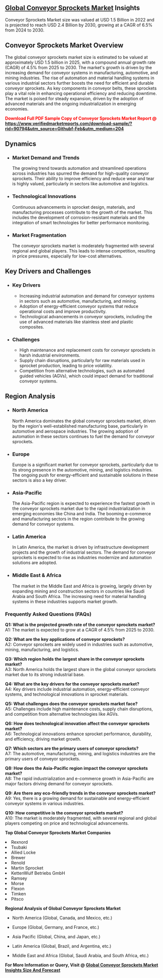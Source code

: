 <h2><a href="https://www.verifiedmarketreports.com/download-sample/?rid=90794&amp;utm_source=Githubf&amp;utm_medium=204" target="_blank">Global Conveyor Sprockets Market</a> Insights</h2><p>Conveyor Sprockets Market size was valued at USD 1.5 Billion in 2022 and is projected to reach USD 2.4 Billion by 2030, growing at a CAGR of 6.5% from 2024 to 2030.</p><p> <h2>Conveyor Sprockets Market Overview</h2> <p>The global conveyor sprockets market size is estimated to be valued at approximately USD 1.5 billion in 2025, with a compound annual growth rate (CAGR) of 4.5% from 2025 to 2030. The market's growth is driven by the increasing demand for conveyor systems in manufacturing, automotive, and mining industries. The rise of automation and material handling systems in various industrial sectors further boosts the need for efficient and durable conveyor sprockets. As key components in conveyor belts, these sprockets play a vital role in enhancing operational efficiency and reducing downtime. The market is poised for steady expansion, driven by the adoption of advanced materials and the ongoing industrialization in emerging economies.</p> <p><b><p><span class=""><span style="color: #ff0000;"><strong>Download Full PDF Sample Copy of Conveyor Sprockets Market Report</strong> @ </span><a href="https://www.verifiedmarketreports.com/download-sample/?rid=90794&amp;utm_source=Githubf-Feb&amp;utm_medium=204" target="_blank">https://www.verifiedmarketreports.com/download-sample/?rid=90794&amp;utm_source=Githubf-Feb&amp;utm_medium=204</a></span></p></b></p> <h2>Dynamics</h2> <ul> <li><h3>Market Demand and Trends</h3> The growing trend towards automation and streamlined operations across industries has spurred the demand for high-quality conveyor sprockets. Their ability to improve efficiency and reduce wear and tear is highly valued, particularly in sectors like automotive and logistics.</li> <li><h3>Technological Innovations</h3> Continuous advancements in sprocket design, materials, and manufacturing processes contribute to the growth of the market. This includes the development of corrosion-resistant materials and the integration of smart technologies for better performance monitoring.</li> <li><h3>Market Fragmentation</h3> The conveyor sprockets market is moderately fragmented with several regional and global players. This leads to intense competition, resulting in price pressures, especially for low-cost alternatives.</li> </ul> <h2>Key Drivers and Challenges</h2> <ul> <li><h3>Key Drivers</h3> <ul> <li>Increasing industrial automation and demand for conveyor systems in sectors such as automotive, manufacturing, and mining.</li> <li>Adoption of energy-efficient conveyor systems that reduce operational costs and improve productivity.</li> <li>Technological advancements in conveyor sprockets, including the use of advanced materials like stainless steel and plastic composites.</li> </ul> </li> <li><h3>Challenges</h3> <ul> <li>High maintenance and replacement costs for conveyor sprockets in harsh industrial environments.</li> <li>Supply chain disruptions, particularly for raw materials used in sprocket production, leading to price volatility.</li> <li>Competition from alternative technologies, such as automated guided vehicles (AGVs), which could impact demand for traditional conveyor systems.</li> </ul> </li> </ul> <h2>Region Analysis</h2> <ul> <li><h3>North America</h3> North America dominates the global conveyor sprockets market, driven by the region's well-established manufacturing base, particularly in automotive and aerospace industries. The growing adoption of automation in these sectors continues to fuel the demand for conveyor sprockets.</li> <li><h3>Europe</h3> Europe is a significant market for conveyor sprockets, particularly due to its strong presence in the automotive, mining, and logistics industries. The ongoing push for energy-efficient and sustainable solutions in these sectors is also a key driver.</li> <li><h3>Asia-Pacific</h3> The Asia-Pacific region is expected to experience the fastest growth in the conveyor sprockets market due to the rapid industrialization in emerging economies like China and India. The booming e-commerce and manufacturing sectors in the region contribute to the growing demand for conveyor systems.</li> <li><h3>Latin America</h3> In Latin America, the market is driven by infrastructure development projects and the growth of industrial sectors. The demand for conveyor sprockets is expected to rise as industries modernize and automation solutions are adopted.</li> <li><h3>Middle East & Africa</h3> The market in the Middle East and Africa is growing, largely driven by expanding mining and construction sectors in countries like Saudi Arabia and South Africa. The increasing need for material handling systems in these industries supports market growth.</li> </ul> <h3>Frequently Asked Questions (FAQs)</h3> <p><b>Q1: What is the projected growth rate of the conveyor sprockets market?</b><br> A1: The market is expected to grow at a CAGR of 4.5% from 2025 to 2030.</p> <p><b>Q2: What are the key applications of conveyor sprockets?</b><br> A2: Conveyor sprockets are widely used in industries such as automotive, mining, manufacturing, and logistics.</p> <p><b>Q3: Which region holds the largest share in the conveyor sprockets market?</b><br> A3: North America holds the largest share in the global conveyor sprockets market due to its strong industrial base.</p> <p><b>Q4: What are the key drivers for the conveyor sprockets market?</b><br> A4: Key drivers include industrial automation, energy-efficient conveyor systems, and technological innovations in sprocket materials.</p> <p><b>Q5: What challenges does the conveyor sprockets market face?</b><br> A5: Challenges include high maintenance costs, supply chain disruptions, and competition from alternative technologies like AGVs.</p> <p><b>Q6: How does technological innovation affect the conveyor sprockets market?</b><br> A6: Technological innovations enhance sprocket performance, durability, and efficiency, driving market growth.</p> <p><b>Q7: Which sectors are the primary users of conveyor sprockets?</b><br> A7: The automotive, manufacturing, mining, and logistics industries are the primary users of conveyor sprockets.</p> <p><b>Q8: How does the Asia-Pacific region impact the conveyor sprockets market?</b><br> A8: The rapid industrialization and e-commerce growth in Asia-Pacific are major factors driving demand for conveyor sprockets.</p> <p><b>Q9: Are there any eco-friendly trends in the conveyor sprockets market?</b><br> A9: Yes, there is a growing demand for sustainable and energy-efficient conveyor systems in various industries.</p> <p><b>Q10: How competitive is the conveyor sprockets market?</b><br> A10: The market is moderately fragmented, with several regional and global players competing on price and technological advancements.</p> </p><p><strong>Top Global Conveyor Sprockets Market Companies</strong></p><div data-test-id=""><p><li>Rexnord</li><li> Tsubaki</li><li> Allied Locke</li><li> Brewer</li><li> Renold</li><li> Martin Sprocket</li><li> KettenWulf Betriebs GmbH</li><li> Ramsey</li><li> Morse</li><li> Flexon</li><li> Timken</li><li> Pitsco</li></p><div><strong>Regional Analysis of&nbsp;Global Conveyor Sprockets Market</strong></div><ul><li dir="ltr"><p dir="ltr">North America&nbsp;(Global, Canada, and Mexico, etc.)</p></li><li dir="ltr"><p dir="ltr">Europe (Global, Germany, and France, etc.)</p></li><li dir="ltr"><p dir="ltr">Asia Pacific&nbsp;(Global, China, and Japan, etc.)</p></li><li dir="ltr"><p dir="ltr">Latin America&nbsp;(Global, Brazil, and Argentina, etc.)</p></li><li dir="ltr">Middle East and Africa&nbsp;(Global, Saudi Arabia, and South Africa, etc.)</li></ul><p><strong>For More Information or Query, Visit @&nbsp;</strong><strong><a href="https://www.verifiedmarketreports.com/product/global-conveyor-sprockets-market-growth-2019-2024/?utm_source=Githubf&amp;utm_medium=204" target="_blank">Global Conveyor Sprockets Market Insights Size And Forecast</a></strong></p></div>
